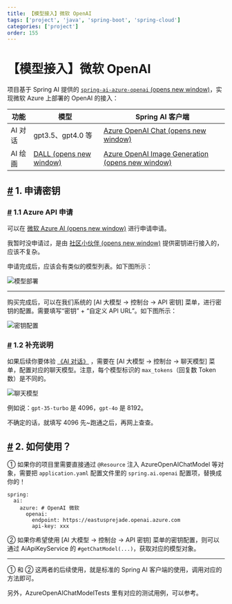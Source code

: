 ```yaml
---
title: 【模型接入】微软 OpenAI
tags: ['project', 'java', 'spring-boot', 'spring-cloud']
categories: ['project']
order: 155
---
```

# 【模型接入】微软 OpenAI

项目基于 Spring AI 提供的 [`spring-ai-azure-openai`  (opens new window)](https://github.com/spring-projects/spring-ai/tree/main/models/spring-ai-azure-openai)，实现微软 Azure 上部署的 OpenAI 的接入：

 

| 功能 | 模型 | Spring AI 客户端 |
| --- | --- | --- |
| AI 对话 | gpt3.5、gpt4.0 等 | [Azure OpenAI Chat  (opens new window)](https://docs.spring.io/spring-ai/reference/api/chat/azure-openai-chat.html) |
| AI 绘画 | [DALL  (opens new window)](https://en.wikipedia.org/wiki/DALL-E) | [Azure OpenAI Image Generation  (opens new window)](https://docs.spring.io/spring-ai/reference/api/image/azure-openai-image.html) |

 ## [#](#_1-申请密钥) 1. 申请密钥

 ### [#](#_1-1-azure-api-申请) 1.1 Azure API 申请

 可以在 [微软 Azure AI  (opens new window)](https://azure.microsoft.com/en-us/products/ai-services/openai-service) 进行申请申请。

 我暂时没申请过，是由 [社区小伙伴  (opens new window)](https://github.com/YunaiV/ruoyi-vue-pro/issues/614) 提供密钥进行接入的，应该不复杂。

 申请完成后，应该会有类似的模型列表。如下图所示：

 ![模型部署](https://doc.iocoder.cn/img/AI%E6%89%8B%E5%86%8C/%E6%A8%A1%E5%9E%8B%E6%8E%A5%E5%85%A5/AzureOpenAI-%E6%A8%A1%E5%9E%8B%E9%83%A8%E7%BD%B2.png)

 

---

 购买完成后，可以在我们系统的 [AI 大模型 -> 控制台 -> API 密钥] 菜单，进行密钥的配置。需要填写“密钥” + “自定义 API URL”。如下图所示：

 ![密钥配置](https://doc.iocoder.cn/img/AI%E6%89%8B%E5%86%8C/%E6%A8%A1%E5%9E%8B%E6%8E%A5%E5%85%A5/AzureOpenAI-%E5%AE%98%E6%96%B9.png)

 ### [#](#_1-2-补充说明) 1.2 补充说明

 如果后续你要体验 [《AI 对话》](/ai/chat/) ，需要在 [AI 大模型 -> 控制台 -> 聊天模型] 菜单，配置对应的聊天模型。注意，每个模型标识的 `max_tokens`（回复数 Token 数）是不同的。

 ![聊天模型](https://doc.iocoder.cn/img/AI%E6%89%8B%E5%86%8C/%E6%A8%A1%E5%9E%8B%E6%8E%A5%E5%85%A5/AzureOpenAI-%E8%81%8A%E5%A4%A9%E6%A8%A1%E5%9E%8B.png)

 例如说：`gpt-35-turbo` 是 4096，`gpt-4o` 是 8192。

 不确定的话，就填写 4096 先~跑通之后，再网上查查。

 ## [#](#_2-如何使用) 2. 如何使用？

 ① 如果你的项目里需要直接通过 `@Resource` 注入 AzureOpenAIChatModel 等对象，需要把 `application.yaml` 配置文件里的 `spring.ai.openai` 配置项，替换成你的！

 
```
spring:
  ai:
    azure: # OpenAI 微软
      openai:
        endpoint: https://eastusprejade.openai.azure.com
        api-key: xxx

```
② 如果你希望使用 [AI 大模型 -> 控制台 -> API 密钥] 菜单的密钥配置，则可以通过 AiApiKeyService 的 `#getChatModel(...)`，获取对应的模型对象。

 

---

 ① 和 ② 这两者的后续使用，就是标准的 Spring AI 客户端的使用，调用对应的方法即可。

 另外，AzureOpenAIChatModelTests 里有对应的测试用例，可以参考。

